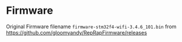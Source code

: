 # Firmware

Original Firmware filename `firmware-stm32f4-wifi-3.4.6_101.bin` from https://github.com/gloomyandy/RepRapFirmware/releases
